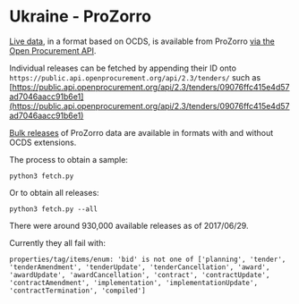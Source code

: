 # Ukraine - ProZorro

[Live data](https://public.api.openprocurement.org/api/2.3/tenders), in a format based on OCDS, is available from ProZorro [via the Open Procurement API](http://api-docs.openprocurement.org/en/latest/).

Individual releases can be fetched by appending their ID onto `https://public.api.openprocurement.org/api/2.3/tenders/` such as [https://public.api.openprocurement.org/api/2.3/tenders/09076ffc415e4d57ad7046aacc91b6e1](https://public.api.openprocurement.org/api/2.3/tenders/09076ffc415e4d57ad7046aacc91b6e1)

[Bulk releases](http://ocds.prozorro.openprocurement.io/) of ProZorro data are available in formats with and without OCDS extensions.

The process to obtain a sample:

    python3 fetch.py

Or to obtain all releases:

    python3 fetch.py --all

There were around 930,000 available releases as of 2017/06/29.

Currently they all fail with:

    properties/tag/items/enum: 'bid' is not one of ['planning', 'tender', 'tenderAmendment', 'tenderUpdate', 'tenderCancellation', 'award', 'awardUpdate', 'awardCancellation', 'contract', 'contractUpdate', 'contractAmendment', 'implementation', 'implementationUpdate', 'contractTermination', 'compiled']
